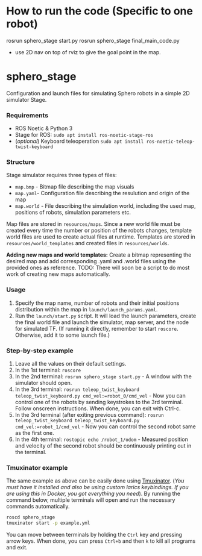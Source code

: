 # How to run the code (Specific to one robot)
rosrun sphero_stage start.py
rosrun sphero_stage final_main_code.py
- use 2D nav on top of rviz to give the goal point in the map.

# sphero_stage

Configuration and launch files for simulating Sphero robots in a simple 2D simulator Stage.

### Requirements

- ROS Noetic & Python 3
- Stage for ROS: `sudo apt install ros-noetic-stage-ros`
- (_optional_) Keyboard teleoperation `sudo apt install ros-noetic-teleop-twist-keyboard`

### Structure
Stage simulator requires three types of files:
- `map.bmp` - Bitmap file describing the map visuals
- `map.yaml`- Configuration file describing the resulution and origin of the map
- `map.world` - File describing the simulation world, including the used map, positions of robots, simulation parameters etc.

Map files are stored in `resources/maps`. Since a new world file must be created every time the number or position of the robots changes, template world files are used to create actual files at runtime. Templates are stored in `resources/world_templates` and created files in `resources/worlds`.

**Adding new maps and world templates:** Create a bitmap representing the desired map and add corresponding .yaml and .world files using the provided ones as reference. TODO: There will soon be a script to do most work of creating new maps automatically.

### Usage
1. Specify the map name, number of robots and their initial positions distribution within the map in `launch/launch_params.yaml`.
2. Run the `launch/start.py` script. It will load the launch parameters, create the final world file and launch the simulator, map server, and the node for simulated TF. (If running it directly, remember to start `roscore`. Otherwise, add it to some launch file.)

### Step-by-step example
1. Leave all the values on their default settings.
1. In the 1st terminal: `roscore`
1. In the 2nd terminal: `rosrun sphero_stage start.py` - A window with the simulator should open.
1. In the 3rd terminal: `rosrun teleop_twist_keyboard teleop_twist_keyboard.py cmd_vel:=robot_0/cmd_vel` - Now you can control one of the robots by sending keystrokes to the 3rd terminal. Follow onscreen instructions. When done, you can exit with Ctrl-c.
1. In the 3rd terminal (after exiting previous command): `rosrun teleop_twist_keyboard teleop_twist_keyboard.py cmd_vel:=robot_1/cmd_vel` - Now you can control the second robot same as the first one.
1. In the 4th terminal: `rostopic echo /robot_1/odom` - Measured position and velocity of the second robot should be continuously printing out in the terminal.

### Tmuxinator example
The same example as above can be easily done using [Tmuxinator](https://github.com/tmuxinator/tmuxinator). (_You must have it installed and also be using custom larics keybindings. If you are using this in Docker, you got everything you need_). By running the command below, multiple terminals will open and run the necessary commands automatically. 
```bash
roscd sphero_stage
tmuxinator start -p example.yml
```
You can move between terminals by holding the `Ctrl` key and pressing arrow keys. When done, you can press `Ctrl+b` and then `k` to kill all programs and exit.
